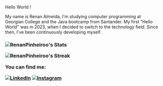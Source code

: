 Hello World ! 

My name is Renan Almeida, I'm studying computer programming at Georgian College and the Java bootcamp from Santander. My first "Hello World" was in 2023, when I decided to switch to the technology field. Since then, I've been continuously developing myself.


<h3 align="left">

![RenanPinheiroo's Stats](https://github-readme-stats.vercel.app/api?username=RenanPinheiroo&theme=dark&show_icons=true&hide_border=false&count_private=true)

![RenanPinheiroo's Streak](https://github-readme-streak-stats.herokuapp.com/?user=RenanPinheiroo&theme=dark&hide_border=false)


You can find me:


[![LinkedIn](https://img.shields.io/badge/-LinkedIn-000?style=for-the-badge&logo=linkedin)](https://www.linkedin.com/in/renan-almeida-987652bb)
[![Instagram](https://img.shields.io/badge/-Instagram-000?style=for-the-badge&logo=instagram&logoColor=FF00F6&color:FFF)](https://www.instagram.com/renan.pinheiroo/)

